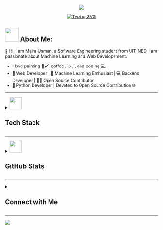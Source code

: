 <a href="https://www.linkedin.com/in/maira-usman-" target="_blank">
  <p align="center">
    <img src="https://capsule-render.vercel.app/api?type=waving&color=gradient&text=Hi%20Myra%20Usman%20Here🤍&fontSize=30&height=120&width=100%&section=header"/>
  </p>
</a>

<div align="center">
  <a href="https://github.com/samadpls/Islamic-qoutes">
    <img align="center" src="https://readme-typing-svg.demolab.com?font=Fira+Code&size=16&pause=1000&color=ffbf00&width=420&lines=Python+%7C+AI/ML+%7C+Backend-Developer+%7C" alt="Typing SVG" />
  </a>
</div>

## <img src='.github/workflows/cartoon1.gif' height=45/> About Me:

👋 Hi, I am Maira Usman, a Software Engineering student from UIT-NED. I am passionate about Machine Learning and Web Developement. 
 - I love painting 🎨🖌️, coffee ˏˋ☕ˎˊ, and coding 💻.
 - 🌟 Web Developer | 🚀 Machine Learning Enthusiast | 💻 Backend Developer | 👨‍💻 Open Source Contributor
 - 🐍 Python Developer | Devoted to Open Source Contribution 🌐

-------

<details>
  <summary><img src='.github/workflows/cartoon1.gif' height=40/> <h2>Tech Stack</h2></summary>
  <div align='center'>
    <img src="https://skillicons.dev/icons?i=py,githubactions,bash,js,scala,django,flask,html,css,bootstrap,linux,git,github,jquery,cpp,cs,dotnet,vscode,mysql,sqlite,qt,figma,wordpress" alt="Tech Icons" />
  </div>
</details>

----------

<details>
  <summary><img src='.github/workflows/cartoon1.gif' height=40/> <h2>GitHub Stats</h2></summary>
  <div align='center'>
    <a href='https://github.com/Myrausman'>
      <picture>
        <img src='https://github-readme-stats.vercel.app/api?username=Myrausman&theme=great-gatsby&hide_border=true&theme=dark&bg_color=19000e&text_color=C576F6&title_color=fffffa&point=fffffa&hide_border=false&locale=en&include_all_commits=false&count_private=false&width=70' />
      </picture>
    </a>
    <a href='https://git.io/streak-stats'>
      <img src='https://streak-stats.demolab.com?user=Myrausman&background=19000E&dates=C576F6&stroke=C576F6&fire=F67E15&currStreakLabel=FFFFFA&sideNums=C576F6&sideLabels=FFFFFF&currStreakNum=C576F6&ring=FB9F16'/>
    </a>
    <a href='https://github.com/Myrausman/'>
      <img src='http://github-profile-summary-cards.vercel.app/api/cards/repos-per-language?username=Myrausman&theme=gruvbox'/>
    </a>
  </div>
  <div align='center'>
    <img src="https://github-readme-activity-graph.vercel.app/graph?username=Myrausman&bg_color=19000e&color=C576F6&line=a8a8a8&point=b05907&area=true&hide_border=true">
  </div>
</details>

---


<details>
  <summary><h2>Connect with Me</h2></summary>
  <div align='center'>
    <a href="https://www.linkedin.com/in/maira-usman-">
      <img alt="LinkedIn" height="30px" width="100px" src="https://img.shields.io/badge/Linkedin-0A66C2?style=for-the-badge&logo=Linkedin&logoColor=white" />
    </a>
    <a href="https://www.instagram.com/artistry_m57/">
      <img alt="Instagram" height="30px" width="100px" src="https://img.shields.io/badge/Instagram-E4405F?style=for-the-badge&logo=instagram&logoColor=white" />
    </a>
    <a href="https://www.linkedin.com/in/maira-usman-">
      <img alt="HackerRank" height="30px" width="100px" src="https://img.shields.io/badge/HackerRank-2EC866?style=for-the-badge&logo=HackerRank&logoColor=black" />
    </a>
    <a href="mailto:maira.usman5703o@gmail.com">
      <img alt="Maira's Gmail" height="30px" width="100px" src="https://img.shields.io/badge/Gmail-EA4335?style=for-the-badge&logo=Gmail&logoColor=white" />
    </a>
  </div>
</details>

---


<img src='.github/workflows/thanks.svg'/>

